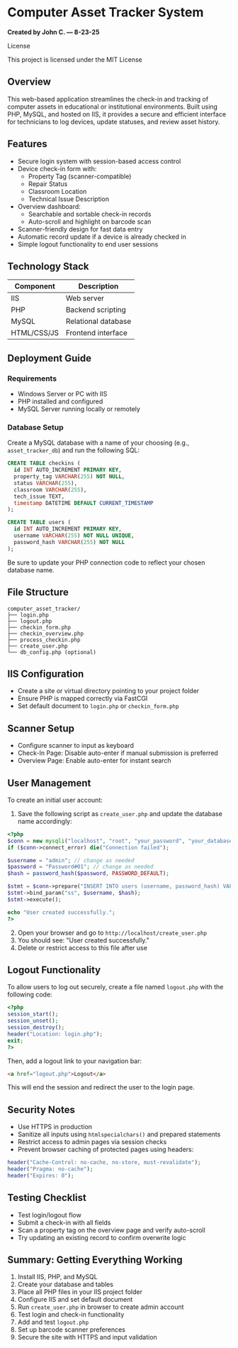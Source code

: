 

# Computer Asset Tracker System  
**Created by John C. — 8-23-25**

License

This project is licensed under the MIT License

## Overview  
This web-based application streamlines the check-in and tracking of computer assets in educational or institutional environments. Built using PHP, MySQL, and hosted on IIS, it provides a secure and efficient interface for technicians to log devices, update statuses, and review asset history.

## Features  
- Secure login system with session-based access control  
- Device check-in form with:
  - Property Tag (scanner-compatible)
  - Repair Status
  - Classroom Location
  - Technical Issue Description  
- Overview dashboard:
  - Searchable and sortable check-in records
  - Auto-scroll and highlight on barcode scan  
- Scanner-friendly design for fast data entry  
- Automatic record update if a device is already checked in  
- Simple logout functionality to end user sessions  

## Technology Stack

| Component     | Description         |
|---------------|---------------------|
| IIS           | Web server          |
| PHP           | Backend scripting   |
| MySQL         | Relational database |
| HTML/CSS/JS   | Frontend interface  |

## Deployment Guide

### Requirements  
- Windows Server or PC with IIS  
- PHP installed and configured  
- MySQL Server running locally or remotely  

### Database Setup  
Create a MySQL database with a name of your choosing (e.g., `asset_tracker_db`) and run the following SQL:

```sql
CREATE TABLE checkins (
  id INT AUTO_INCREMENT PRIMARY KEY,
  property_tag VARCHAR(255) NOT NULL,
  status VARCHAR(255),
  classroom VARCHAR(255),
  tech_issue TEXT,
  timestamp DATETIME DEFAULT CURRENT_TIMESTAMP
);

CREATE TABLE users (
  id INT AUTO_INCREMENT PRIMARY KEY,
  username VARCHAR(255) NOT NULL UNIQUE,
  password_hash VARCHAR(255) NOT NULL
);
```

Be sure to update your PHP connection code to reflect your chosen database name.

## File Structure

```
computer_asset_tracker/
├── login.php
├── logout.php
├── checkin_form.php
├── checkin_overview.php
├── process_checkin.php
├── create_user.php
└── db_config.php (optional)
```

## IIS Configuration  
- Create a site or virtual directory pointing to your project folder  
- Ensure PHP is mapped correctly via FastCGI  
- Set default document to `login.php` or `checkin_form.php`  

## Scanner Setup  
- Configure scanner to input as keyboard  
- Check-In Page: Disable auto-enter if manual submission is preferred  
- Overview Page: Enable auto-enter for instant search  

## User Management

To create an initial user account:

1. Save the following script as `create_user.php` and update the database name accordingly:

```php
<?php
$conn = new mysqli("localhost", "root", "your_password", "your_database_name");
if ($conn->connect_error) die("Connection failed");

$username = "admin"; // change as needed
$password = "Password#01"; // change as needed
$hash = password_hash($password, PASSWORD_DEFAULT);

$stmt = $conn->prepare("INSERT INTO users (username, password_hash) VALUES (?, ?)");
$stmt->bind_param("ss", $username, $hash);
$stmt->execute();

echo "User created successfully.";
?>
```

2. Open your browser and go to `http://localhost/create_user.php`  
3. You should see: "User created successfully."  
4. Delete or restrict access to this file after use  

## Logout Functionality

To allow users to log out securely, create a file named `logout.php` with the following code:

```php
<?php
session_start();
session_unset();
session_destroy();
header("Location: login.php");
exit;
?>
```

Then, add a logout link to your navigation bar:

```html
<a href="logout.php">Logout</a>
```

This will end the session and redirect the user to the login page.

## Security Notes  
- Use HTTPS in production  
- Sanitize all inputs using `htmlspecialchars()` and prepared statements  
- Restrict access to admin pages via session checks  
- Prevent browser caching of protected pages using headers:

```php
header("Cache-Control: no-cache, no-store, must-revalidate");
header("Pragma: no-cache");
header("Expires: 0");
```

## Testing Checklist  
- Test login/logout flow  
- Submit a check-in with all fields  
- Scan a property tag on the overview page and verify auto-scroll  
- Try updating an existing record to confirm overwrite logic  

## Summary: Getting Everything Working  
1. Install IIS, PHP, and MySQL  
2. Create your database and tables  
3. Place all PHP files in your IIS project folder  
4. Configure IIS and set default document  
5. Run `create_user.php` in browser to create admin account  
6. Test login and check-in functionality  
7. Add and test `logout.php`  
8. Set up barcode scanner preferences  
9. Secure the site with HTTPS and input validation  


